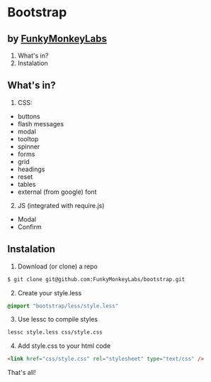 Bootstrap
============================

by [FunkyMonkeyLabs](http://github.com/funkymonkeylabs)
------------------

1. What's in?
2. Instalation

What's in?
-------------

1. CSS:
  - buttons
  - flash messages
  - modal
  - tooltop
  - spinner
  - forms
  - grid
  - headings
  - reset
  - tables
  - external (from google) font
2. JS (integrated with require.js)
  - Modal
  - Confirm

Instalation
--------------
1. Download (or clone) a repo
```bash
$ git clone git@github.com:FunkyMonkeyLabs/bootstrap.git
```
2. Create your style.less
```css
@import "bootstrap/less/style.less"
```
3. Use lessc to compile styles
```bash
lessc style.less css/style.css
```
4. Add style.css to your html code
```html
<link href="css/style.css" rel="stylesheet" type="text/css" />
```

That's all!